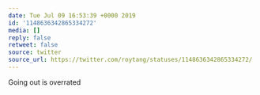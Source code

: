 ```yaml
---
date: Tue Jul 09 16:53:39 +0000 2019
id: '1148636342865334272'
media: []
reply: false
retweet: false
source: twitter
source_url: https://twitter.com/roytang/statuses/1148636342865334272/
---
```


Going out is overrated